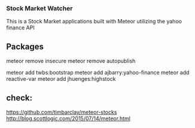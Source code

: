 ### Stock Market Watcher ###

This is a Stock Market applications built with Meteor
utilizing the yahoo finance API


## Packages

meteor remove insecure
meteor remove autopublish

meteor add twbs:bootstrap
meteor add ajbarry:yahoo-finance
meteor add reactive-var
meteor add jhuenges:highstock

## check:
https://github.com/timbarclay/meteor-stocks
http://blog.scottlogic.com/2015/07/14/meteor.html

